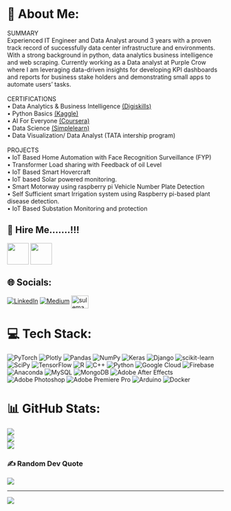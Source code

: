 # 💫 About Me:
SUMMARY<br>Experienced IT Engineer and Data Analyst around 3 years with a proven track record of successfully data center infrastructure and environments. With a strong background in python, data analytics business intelligence and web scraping. Currently working as a Data analyst at Purple Crow where I am leveraging data-driven insights for developing KPI dashboards and reports for business stake holders and demonstrating small apps to automate users’ tasks.<br><br>CERTIFICATIONS<br>•	Data Analytics & Business Intelligence <a href="https://drive.google.com/file/d/1-CFglz6tER1mQyKeZgVuMHREuyaYJO1d/view">(Digiskills)</a><br>• Python Basics <a href="https://drive.google.com/file/d/1_Sr7rlrUxEzjwv9OladmLReULTqrPW3_/view">(Kaggle)</a> <br>•	AI For Everyone <a href="https://drive.google.com/file/d/1-R9hsJ7-H-rYDfEdOhMyeP6nLm_NYz5U/view">(Coursera)</a>	<br>•	Data Science <a href="https://drive.google.com/file/d/1-6-2VuS9RgJS651lryOLo6EakmHPXYym/view">(Simplelearn)</a><br>•	Data Visualization/ Data Analyst (TATA intership program)<br><br>PROJECTS<br>•	IoT Based Home Automation with Face Recognition Surveillance (FYP) <br>•	Transformer Load sharing with Feedback of oil Level<br>•	IoT Based Smart Hovercraft<br>•	IoT based Solar powered monitoring.<br>•	Smart Motorway using raspberry pi Vehicle Number Plate Detection<br>•	Self Sufficient smart Irrigation system using Raspberry pi-based plant disease detection.<br>•	IoT Based Substation Monitoring and protection<br>
## 💫 Hire Me.......!!!

<a href="https://www.fiverr.com/sulemanzain?up_rollout=true" target="blank"><img align="center" src="https://img.icons8.com/color/256/fiverr.png" height="50" width="50" /></a> 
<a href="https://www.upwork.com/freelancers/~01859d85a567f48833?viewMode=1" target="blank"><img align="center" src="https://img.icons8.com/external-tal-revivo-shadow-tal-revivo/256/external-upwork-a-global-freelancing-platform-where-professionals-connect-and-collaborate-remotely-logo-shadow-tal-revivo.png" height="50" width="50" /></a>

## 🌐 Socials:
[![LinkedIn](https://img.shields.io/badge/LinkedIn-%230077B5.svg?logo=linkedin&logoColor=white)](https://linkedin.com/in/sulemanzain) [![Medium](https://img.shields.io/badge/Medium-12100E?logo=medium&logoColor=white)](https://medium.com/@@suleman.zain) 
<a href="https://kaggle.com/sulemanzain" target="blank"><img align="center" src="https://raw.githubusercontent.com/rahuldkjain/github-profile-readme-generator/master/src/images/icons/Social/kaggle.svg" alt="sulemanzain" height="30" width="40" /></a>





# 💻 Tech Stack:
![PyTorch](https://img.shields.io/badge/PyTorch-%23EE4C2C.svg?style=for-the-badge&logo=PyTorch&logoColor=white) ![Plotly](https://img.shields.io/badge/Plotly-%233F4F75.svg?style=for-the-badge&logo=plotly&logoColor=white) ![Pandas](https://img.shields.io/badge/pandas-%23150458.svg?style=for-the-badge&logo=pandas&logoColor=white) ![NumPy](https://img.shields.io/badge/numpy-%23013243.svg?style=for-the-badge&logo=numpy&logoColor=white) ![Keras](https://img.shields.io/badge/Keras-%23D00000.svg?style=for-the-badge&logo=Keras&logoColor=white) ![Django](https://img.shields.io/badge/django-%23092E20.svg?style=for-the-badge&logo=django&logoColor=white) ![scikit-learn](https://img.shields.io/badge/scikit--learn-%23F7931E.svg?style=for-the-badge&logo=scikit-learn&logoColor=white) ![SciPy](https://img.shields.io/badge/SciPy-%230C55A5.svg?style=for-the-badge&logo=scipy&logoColor=%white) ![TensorFlow](https://img.shields.io/badge/TensorFlow-%23FF6F00.svg?style=for-the-badge&logo=TensorFlow&logoColor=white) ![R](https://img.shields.io/badge/r-%23276DC3.svg?style=for-the-badge&logo=r&logoColor=white) ![C++](https://img.shields.io/badge/c++-%2300599C.svg?style=for-the-badge&logo=c%2B%2B&logoColor=white) ![Python](https://img.shields.io/badge/python-3670A0?style=for-the-badge&logo=python&logoColor=ffdd54) ![Google Cloud](https://img.shields.io/badge/Google%20Cloud-%234285F4.svg?style=for-the-badge&logo=google-cloud&logoColor=white) ![Firebase](https://img.shields.io/badge/firebase-%23039BE5.svg?style=for-the-badge&logo=firebase) ![Anaconda](https://img.shields.io/badge/Anaconda-%2344A833.svg?style=for-the-badge&logo=anaconda&logoColor=white) ![MySQL](https://img.shields.io/badge/mysql-%2300f.svg?style=for-the-badge&logo=mysql&logoColor=white) ![MongoDB](https://img.shields.io/badge/MongoDB-%234ea94b.svg?style=for-the-badge&logo=mongodb&logoColor=white) ![Adobe After Effects](https://img.shields.io/badge/Adobe%20After%20Effects-9999FF.svg?style=for-the-badge&logo=Adobe%20After%20Effects&logoColor=white) ![Adobe Photoshop](https://img.shields.io/badge/adobephotoshop-%2331A8FF.svg?style=for-the-badge&logo=adobephotoshop&logoColor=white) ![Adobe Premiere Pro](https://img.shields.io/badge/Adobe%20Premiere%20Pro-9999FF.svg?style=for-the-badge&logo=Adobe%20Premiere%20Pro&logoColor=white) ![Arduino](https://img.shields.io/badge/-Arduino-00979D?style=for-the-badge&logo=Arduino&logoColor=white) ![Docker](https://img.shields.io/badge/docker-%230db7ed.svg?style=for-the-badge&logo=docker&logoColor=white)
# 📊 GitHub Stats:
![](https://github-readme-stats.vercel.app/api?username=sulemanzain1&theme=dracula&hide_border=true&include_all_commits=true&count_private=false)<br/>
![](https://github-readme-streak-stats.herokuapp.com/?user=sulemanzain1&theme=dracula&hide_border=true)<br/>
![](https://github-readme-stats.vercel.app/api/top-langs/?username=sulemanzain1&theme=dracula&hide_border=true&include_all_commits=true&count_private=false&layout=compact)

### ✍️ Random Dev Quote
![](https://quotes-github-readme.vercel.app/api?type=horizontal&theme=radical)

---
[![](https://visitcount.itsvg.in/api?id=sulemanzain1&label=Profile%20Views&pretty=false)](https://visitcount.itsvg.in)

<!-- Proudly created with GPRM ( https://gprm.itsvg.in ) -->
